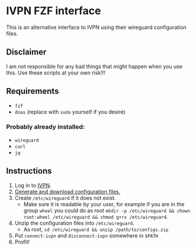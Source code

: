 # IVPN FZF interface

This is an alternative interface to IVPN using their wireguard configuration files.

## Disclaimer

I am not responsible for any bad things that might happen when you use this.
Use these scripts at your own risk!!!

## Requirements

- `fzf`
- `doas` (replace with `sudo` yourself if you desire)

### Probably already installed:

- `wireguard`
- `curl`
- `jq`

## Instructions

1. Log in to [IVPN](https://www.ivpn.net/account/login).
2. [Generate and download configuration files.](https://www.ivpn.net/account/wireguard-config)
3. Create `/etc/wireguard` if it does not exist.
    - Make sure it is readable by your user,
      for example if you are in the group `wheel` you could do as root
      `mkdir -p /etc/wireguard && chown root:wheel /etc/wireguard && chmod g+rx /etc/wireguard`.
3. Unzip the configuration files into `/etc/wireguard`.
    - As root, `cd /etc/wireguard && unzip /path/to/configs.zip`
4. Put `connect-ivpn` and `disconnect-ivpn` somewhere in `$PATH`
5. Profit!
